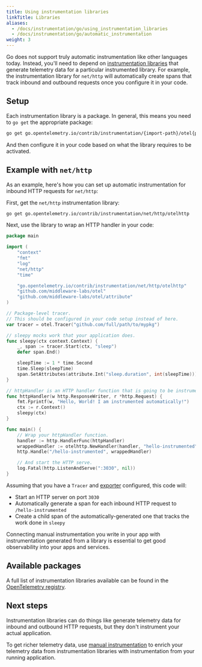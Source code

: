 ```yaml
---
title: Using instrumentation libraries
linkTitle: Libraries
aliases:
  - /docs/instrumentation/go/using_instrumentation_libraries
  - /docs/instrumentation/go/automatic_instrumentation
weight: 3
---
```


Go does not support truly automatic instrumentation like other languages today.
Instead, you'll need to depend on
[instrumentation libraries](/docs/reference/specification/glossary/#instrumentation-library)
that generate telemetry data for a particular instrumented library. For example,
the instrumentation library for `net/http` will automatically create spans that
track inbound and outbound requests once you configure it in your code.

## Setup

Each instrumentation library is a package. In general, this means you need to
`go get` the appropriate package:

```sh
go get go.opentelemetry.io/contrib/instrumentation/{import-path}/otel{package-name}
```

And then configure it in your code based on what the library requires to be
activated.

## Example with `net/http`

As an example, here's how you can set up automatic instrumentation for inbound
HTTP requests for `net/http`:

First, get the `net/http` instrumentation library:

```sh
go get go.opentelemetry.io/contrib/instrumentation/net/http/otelhttp
```

Next, use the library to wrap an HTTP handler in your code:

```go
package main

import (
	"context"
	"fmt"
	"log"
	"net/http"
	"time"

	"go.opentelemetry.io/contrib/instrumentation/net/http/otelhttp"
	"github.com/middleware-labs/otel"
	"github.com/middleware-labs/otel/attribute"
)

// Package-level tracer.
// This should be configured in your code setup instead of here.
var tracer = otel.Tracer("github.com/full/path/to/mypkg")

// sleepy mocks work that your application does.
func sleepy(ctx context.Context) {
	_, span := tracer.Start(ctx, "sleep")
	defer span.End()

	sleepTime := 1 * time.Second
	time.Sleep(sleepTime)
	span.SetAttributes(attribute.Int("sleep.duration", int(sleepTime)))
}

// httpHandler is an HTTP handler function that is going to be instrumented.
func httpHandler(w http.ResponseWriter, r *http.Request) {
	fmt.Fprintf(w, "Hello, World! I am instrumented automatically!")
	ctx := r.Context()
	sleepy(ctx)
}

func main() {
	// Wrap your httpHandler function.
	handler := http.HandlerFunc(httpHandler)
	wrappedHandler := otelhttp.NewHandler(handler, "hello-instrumented")
	http.Handle("/hello-instrumented", wrappedHandler)

	// And start the HTTP serve.
	log.Fatal(http.ListenAndServe(":3030", nil))
}
```

Assuming that you have a `Tracer` and [exporter](../exporters/) configured, this
code will:

- Start an HTTP server on port `3030`
- Automatically generate a span for each inbound HTTP request to
  `/hello-instrumented`
- Create a child span of the automatically-generated one that tracks the work
  done in `sleepy`

Connecting manual instrumentation you write in your app with instrumentation
generated from a library is essential to get good observability into your apps
and services.

## Available packages

A full list of instrumentation libraries available can be found in the
[OpenTelemetry registry](/ecosystem/registry/?language=go&component=instrumentation).

## Next steps

Instrumentation libraries can do things like generate telemetry data for inbound
and outbound HTTP requests, but they don't instrument your actual application.

To get richer telemetry data, use [manual instrumentation](../manual/) to enrich
your telemetry data from instrumentation libraries with instrumentation from
your running application.
